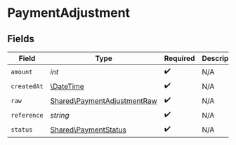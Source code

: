 # PaymentAdjustment


## Fields

| Field                                                                      | Type                                                                       | Required                                                                   | Description                                                                | Example                                                                    |
| -------------------------------------------------------------------------- | -------------------------------------------------------------------------- | -------------------------------------------------------------------------- | -------------------------------------------------------------------------- | -------------------------------------------------------------------------- |
| `amount`                                                                   | *int*                                                                      | :heavy_check_mark:                                                         | N/A                                                                        | 100                                                                        |
| `createdAt`                                                                | [\DateTime](https://www.php.net/manual/en/class.datetime.php)              | :heavy_check_mark:                                                         | N/A                                                                        |                                                                            |
| `raw`                                                                      | [Shared\PaymentAdjustmentRaw](../../Models/Shared/PaymentAdjustmentRaw.md) | :heavy_check_mark:                                                         | N/A                                                                        |                                                                            |
| `reference`                                                                | *string*                                                                   | :heavy_check_mark:                                                         | N/A                                                                        |                                                                            |
| `status`                                                                   | [Shared\PaymentStatus](../../Models/Shared/PaymentStatus.md)               | :heavy_check_mark:                                                         | N/A                                                                        |                                                                            |
